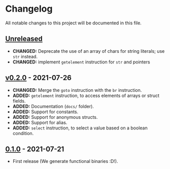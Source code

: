 # Changelog
All notable changes to this project will be documented in this file.

## [Unreleased]

* **CHANGED:** Deprecate the use of an array of chars for string literals; use `str` instead.
* **CHANGED:** implement `getelement` instruction for `str` and pointers

## [v0.2.0] - 2021-07-26

* **CHANGED:** Merge the `goto` instruction with the `br` instruction.
* **ADDED:** `getelement` instruction, to access elements of arrays or struct fields.
* **ADDED:** Documentation (`docs/` folder).
* **ADDED:** Support for constants.
* **ADDED:** Support for anonymous structs.
* **ADDED:** Support for alias.
* **ADDED:** `select` instruction, to select a value based on a boolean condition.

## [0.1.0] - 2021-07-21

* First release (We generate functional binaries :D!).

[Unreleased]: https://github.com/StunxFS/foxil/compare/v0.2.0...HEAD
[v0.2.0]: https://github.com/StunxFS/foxil/releases/tag/v0.2.0
[0.1.0]: https://github.com/StunxFS/foxil/releases/tag/0.1.0
